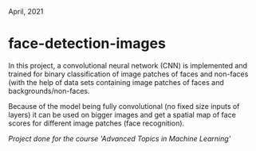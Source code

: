 April, 2021

# face-detection-images

In this project, a convolutional neural network (CNN) is implemented and trained for binary classification of image patches of faces and non-faces (with the help of data sets containing image patches of faces and backgrounds/non-faces.

Because of the model being fully convolutional (no fixed size inputs of layers) it can be used on bigger images and get a spatial map of face scores for different image patches (face recognition).


_Project done for the course 'Advanced Topics in Machine Learning'_